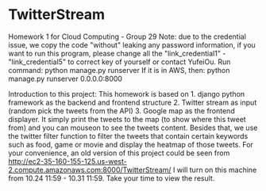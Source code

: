 # TwitterStream
Homework 1 for Cloud Computing - Group 29
Note: due to the credential issue, we copy the code "without" leaking any password information, if you want to run this program, please change all the "link_credential1" - "link_credential5" to correct key of yourself or contact YufeiOu.
Run command: python manage.py runserver
If it is in AWS, then: python manage.py runserver 0.0.0.0:8000

Introduction to this project:
This homework is based on 1. django python framework as the backend and frontend structure 2. Twitter stream as input (random pick the tweets from the API) 3. Google map as the frontend displayer.
It simply print the tweets to the map (to show where this tweet from) and you can mouseon to see the tweets content. Besides that, we use the twitter filter function to filter the tweets that contain certain keywords such as food, game or movie and display the heatmap of those tweets.
For your convenience, an old version of this project could be seen from http://ec2-35-160-155-125.us-west-2.compute.amazonaws.com:8000/TwitterStream/ I will turn on this machine from 10.24 11:59 - 10.31 11:59. Take your time to view the result.
